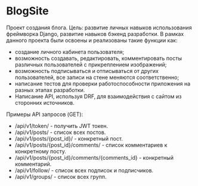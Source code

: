 # BlogSite
Проект создания блога.
Цель: развитие личных навыков использования фреймворка Django, развитие навыков бэкенд разработки.
В рамках данного проекта были освоены и реализованы такие функции как:
- создание личного кабинета пользователя;
- возможность создавать, редактировать, комментировать посты различных пользователей с прикреплением изображений;
- возможность подписываться и отписываться от других пользователей, все записи на стене меняются соответственно;
- написание тестов для проверки работоспособности приложения на разных этапах разработки. 
- Написание API, используя DRF, для взаимодействия с сайтом из сторонних источников.

Примеры API запросов (GET):
- /api/v1/token/ - получить JWT токен.
- /api/v1/posts/ - список всех постов.
- /api/v1/posts/{post_id}/ - конкретный пост.
- /api/v1/posts/{post_id}/comments/ - список комментариев к конкретному посту.
- /api/v1/posts/{post_id}/comments/{comments_id} - конкретный комментарий.
- /api/v1/follow/ - список всех подписок и подписчиков.
- /api/v1/groups/ - список всех групп.
